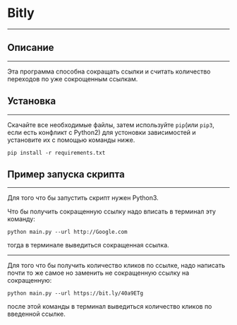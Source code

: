 # Bitly
- - -

## Описание
- - -
Эта программа способна сокращать ссылки и считать количество переходов по уже сокрощенным ссылкам.


## Установка
- - -
Скачайте все необходимые файлы, затем используйте `pip`(или `pip3`, если есть конфликт с Python2) для устоновки зависимостей и установите их с помощью команды ниже.

```commandline
pip install -r requirements.txt
```


## Пример запуска скрипта
- - -
Для того что бы запустить скрипт нужен Python3.

Что бы получить сокращенную ссылку надо вписать в терминал эту команду:

```commandline
python main.py --url http://Google.com
```
тогда в терминале выведиться сокращенная ссылка.
- - -

Для того что бы получить количество кликов по ссылке, надо написать почти то же самое но заменить не сокращенную ссылку на сокращенную:

```commandline
python main.py --url https://bit.ly/40a9ETg
```

после этой команды в терминал выведиться количество кликов по введенной ссылке.


